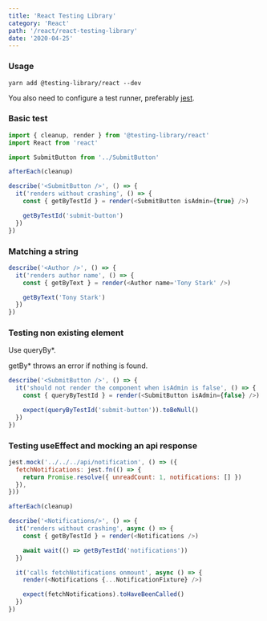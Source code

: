 ```yaml
---
title: 'React Testing Library'
category: 'React'
path: '/react/react-testing-library'
date: '2020-04-25'
---
```


### Usage

```
yarn add @testing-library/react --dev
```

You also need to configure a test runner, preferably [jest](https://jestjs.io/).

### Basic test

```javascript
import { cleanup, render } from '@testing-library/react'
import React from 'react'

import SubmitButton from '../SubmitButton'

afterEach(cleanup)

describe('<SubmitButton />', () => {
  it('renders without crashing', () => {
    const { getByTestId } = render(<SubmitButton isAdmin={true} />)

    getByTestId('submit-button')
  })
})
```

### Matching a string

```javascript
describe('<Author />', () => {
  it('renders author name', () => {
    const { getByText } = render(<Author name='Tony Stark' />)

    getByText('Tony Stark')
  })
})
```

### Testing non existing element

Use queryBy\*.

getBy\* throws an error if nothing is found.

```javascript
describe('<SubmitButton />', () => {
  it('should not render the component when isAdmin is false', () => {
    const { queryByTestId } = render(<SubmitButton isAdmin={false} />)

    expect(queryByTestId('submit-button')).toBeNull()
  })
})
```

### Testing useEffect and mocking an api response

```javascript
jest.mock('../../../api/notification', () => ({
  fetchNotifications: jest.fn(() => {
    return Promise.resolve({ unreadCount: 1, notifications: [] })
  }),
}))

afterEach(cleanup)

describe('<Notifications/>', () => {
  it('renders without crashing', async () => {
    const { getByTestId } = render(<Notifications />)

    await wait(() => getByTestId('notifications'))
  })

  it('calls fetchNotifications onmount', async () => {
    render(<Notifications {...NotificationFixture} />)

    expect(fetchNotifications).toHaveBeenCalled()
  })
})
```
